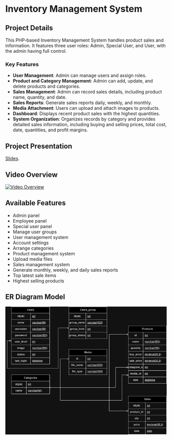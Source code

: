 # Inventory Management System

## Project Details
This PHP-based Inventory Management System handles product sales and information. It features three user roles: Admin, Special User, and User, with the admin having full control.

### Key Features
- **User Management**: Admin can manage users and assign roles.
- **Product and Category Management**: Admin can add, update, and delete products and categories.
- **Sales Management**: Admin can record sales details, including product name, quantity, and date.
- **Sales Reports**: Generate sales reports daily, weekly, and monthly.
- **Media Attachment**: Users can upload and attach images to products.
- **Dashboard**: Displays recent product sales with the highest quantities.
- **System Organization**: Organizes records by category and provides detailed sales information, including buying and selling prices, total cost, date, quantities, and profit margins.

## Project Presentation
 [Slides](https://gamma.app/docs/Inventory-Management-System-ssv9pivp27zr3fc).

## Video Overview

[![Video Overview](https://img.youtube.com/vi/lTOOl66ytB8/0.jpg)](https://www.youtube.com/watch?v=lTOOl66ytB8)

## Available Features
- Admin panel
- Employee panel
- Special user panel
- Manage user groups
- User management system
- Account settings
- Arrange categories
- Product management system
- Upload media files
- Sales management system
- Generate monthly, weekly, and daily sales reports
- Top latest sale items
- Highest selling products

## ER Diagram Model

![ER Diagram for Inventory Management System](https://github.com/SD-Arnab/DBMS-Project/blob/8e2348de7f0b380eb0bf4b2cf739f8b70417d6d2/ER%20Diagram%20and%20Flowchat/IMS-ERD.jpg)

